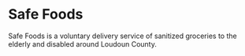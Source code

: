 # Safe Foods

Safe Foods is a voluntary delivery service of sanitized groceries to the elderly and disabled around Loudoun County. 
